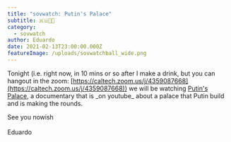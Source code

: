 ```yaml
---
title: "sovwatch: Putin's Palace"
subtitle: 🇷🇺👑🏰
category:
  - sovwatch
author: Eduardo
date: 2021-02-13T23:00:00.000Z
featureImage: /uploads/sovwatchball_wide.png
---
```

Tonight (i.e. right now, in 10 mins or so after I make a drink, but you can hangout in the zoom: [https://caltech.zoom.us/j/​4359087668](https://caltech.zoom.us/j/4359087668)) we will be watching [Putin's Palace](https://www.youtube.com/watch?v=ipAnwilMncI), a documentary that is \_on youtube\_ about a palace that Putin build and is making the rounds.



See you nowish\
\
Eduardo